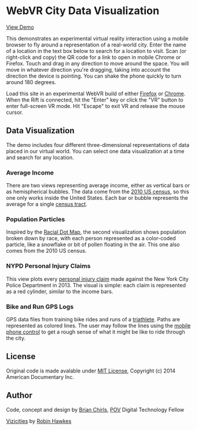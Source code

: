 # WebVR City Data Visualization

[View Demo](http://povdocs.github.io/webvr-cities/)

This demonstrates an experimental virtual reality interaction using a mobile browser to fly around a representation of a real-world city. Enter the name of a location in the text box below to search for a location to visit. Scan (or right-click and copy) the QR code for a link to open in mobile Chrome or Firefox. Touch and drag in any direction to move around the space. You will move in whatever direction you're dragging, taking into account the direction the device is pointing. You can shake the phone quickly to turn around 180 degrees.

Load this site in an experimental WebVR build of either [Firefox](http://mozvr.com) or [Chrome](http://blog.bitops.com/blog/2014/08/20/updated-firefox-vr-builds/). When the Rift is connected, hit the "Enter" key or click the "VR" button to enter full-screen VR mode. Hit "Escape" to exit VR and release the mouse cursor.

## Data Visualization

The demo includes four different three-dimensional representations of data placed in our virtual world. You can select one data visualization at a time and search for any location.

### Average Income
There are two views representing average income, either as vertical bars or as hemispherical bubbles. The data come from the <a href="http://www.census.gov/geo/maps-data/data/tiger-data.html" target="_blank">2010 US census</a>, so this one only works inside the United States. Each bar or bubble represents the average for a single <a href="https://www.census.gov/geo/maps-data/maps/2010tract.html" target="_blank">census tract</a>.

### Population Particles
Inspired by the [Racial Dot Map](http://www.coopercenter.org/demographics/Racial-Dot-Map), the second visualization shows population broken down by race, with each person represented as a color-coded particle, like a snowflake or bit of pollen floating in the air. This one also comes from the 2010 US census.

### NYPD Personal Injury Claims
This view plots every [personal injury claim](http://comptroller.nyc.gov/reports/claimstat/) made against the New York City Police Department in 2013. The visual is simple: each claim is represented as a red cylinder, similar to the income bars.

### Bike and Run GPS Logs
GPS data files from training bike rides and runs of a [triathlete](http://anthonybagnettofitness.com/). Paths are represented as colored lines. The user may follow the lines using the [mobile phone control](http://www.pbs.org/pov/blog/povdocs/2014/11/introducing-a-remote-control-for-virtual-reality-films-hint-its-in-your-pocket/) to get a rough sense of what it might be like to ride through the city.

## License
Original code is made avalable under [MIT License](http://www.opensource.org/licenses/mit-license.php), Copyright (c) 2014 American Documentary Inc.

## Author
Code, concept and design by [Brian Chirls](https://github.com/brianchirls), [POV](http://www.pbs.org/pov/) Digital Technology Fellow

[Vizicities](https://github.com/vizicities/vizicities) by [Robin Hawkes](https://github.com/robhawkes)